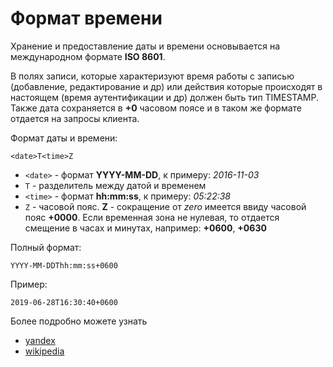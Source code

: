 Формат времени
===

Хранение и предоставление даты и времени основывается на международном формате **ISO 8601**.

В полях записи, которые характеризуют время работы с записью
(добавление, редактирование и др) или действия которые происходят в настоящем
(время аутентификации и др) должен быть тип TIMESTAMP. Также дата сохраняется в **+0** часовом поясе и в таком же
формате отдается на запросы клиента.

Формат даты и времени:

```
<date>T<time>Z
```

* `<date>` - формат **YYYY-MM-DD**, к примеру: *2016-11-03*
* `T` - разделитель между датой и временем
* `<time>` - формат **hh:mm:ss**, к примеру: *05:22:38*
* `Z` - часовой пояс. **Z** - сокращение от *zero* имеется ввиду часовой пояс **+0000**. Если временная зона не нулевая,
  то отдается смещение в часах и минутах, например: **+0600**, **+0630**

Полный формат:

 ```
 YYYY-MM-DDThh:mm:ss+0600
 ```

Пример:

```
2019-06-28T16:30:40+0600
```

Более подробно можете узнать

* [yandex](https://yandex.ru/support/partnermarket/export/date-format.html)
* [wikipedia](https://ru.wikipedia.org/wiki/ISO_8601)
